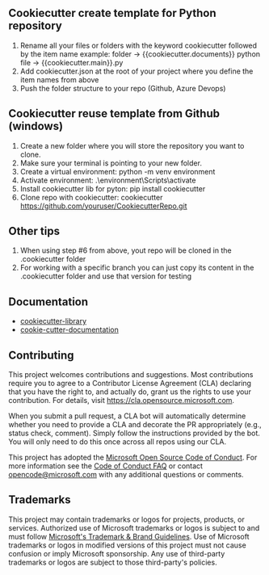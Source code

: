 ## Cookiecutter create template for Python repository

1. Rename all your files or folders with the keyword cookiecutter followed by the item name
    example: folder        -> {{cookiecutter.documents}}
                python file   -> {{cookiecutter.main}}.py
2. Add cookiecutter.json at the root of your project where you define the item names from above
3. Push the folder structure to your repo (Github, Azure Devops)

## Cookiecutter reuse template from Github (windows)

1. Create a new folder where you will store the repository you want to clone.
2. Make sure your terminal is pointing to your new folder.
3. Create a virtual environment: python -m venv environment
4. Activate environment: .\environment\Scripts\activate
5. Install cookiecutter lib for pyton: pip install cookiecutter
6. Clone repo with cookiecutter: cookiecutter https://github.com/youruser/CookiecutterRepo.git

## Other tips

1. When using step #6 from above, yout repo will be cloned in the .cookiecutter folder
2. For working with a specific branch you can just copy its content in the .cookiecutter folder and use that version for testing

## Documentation

- [cookiecutter-library](https://pypi.org/project/cookiecutter-python/)
- [cookie-cutter-documentation](https://cookiecutter.readthedocs.io/en/stable/)

## Contributing

This project welcomes contributions and suggestions.  Most contributions require you to agree to a
Contributor License Agreement (CLA) declaring that you have the right to, and actually do, grant us
the rights to use your contribution. For details, visit https://cla.opensource.microsoft.com.

When you submit a pull request, a CLA bot will automatically determine whether you need to provide
a CLA and decorate the PR appropriately (e.g., status check, comment). Simply follow the instructions
provided by the bot. You will only need to do this once across all repos using our CLA.

This project has adopted the [Microsoft Open Source Code of Conduct](https://opensource.microsoft.com/codeofconduct/).
For more information see the [Code of Conduct FAQ](https://opensource.microsoft.com/codeofconduct/faq/) or
contact [opencode@microsoft.com](mailto:opencode@microsoft.com) with any additional questions or comments.

## Trademarks

This project may contain trademarks or logos for projects, products, or services. Authorized use of Microsoft 
trademarks or logos is subject to and must follow 
[Microsoft's Trademark & Brand Guidelines](https://www.microsoft.com/en-us/legal/intellectualproperty/trademarks/usage/general).
Use of Microsoft trademarks or logos in modified versions of this project must not cause confusion or imply Microsoft sponsorship.
Any use of third-party trademarks or logos are subject to those third-party's policies.
